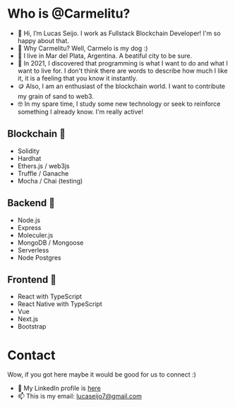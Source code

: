  # Who is @Carmelitu?
- 👋 Hi, I’m Lucas Seijo. I work as Fullstack Blockchain Developer! I'm so happy about that.
- 🐩 Why Carmelitu? Well, Carmelo is my dog :)
- 🌊 I live in Mar del Plata, Argentina. A beatiful city to be sure.
- 💎 In 2021, I discovered that programming is what I want to do and what I want to live for. I don't think there are words to describe how much I like it, it is a feeling that you know it instantly.
- 🪙 Also, I am an enthusiast of the blockchain world. I want to contribute my grain of sand to web3.
- 🤓 In my spare time, I study some new technology or seek to reinforce something I already know. I'm really active!

## Blockchain 🤍

- Solidity
- Hardhat
- Ethers.js / web3js
- Truffle / Ganache
- Mocha / Chai (testing)

## Backend 🖤

- Node.js
- Express
- Moleculer.js
- MongoDB / Mongoose
- Serverless
- Node Postgres

## Frontend 💚

- React with TypeScript
- React Native with TypeScript
- Vue
- Next.js
- Bootstrap

# Contact

Wow, if you got here maybe it would be good for us to connect :)

- 🔗 My LinkedIn profile is [here](https://www.linkedin.com/in/lucas-seijo/)
- 📫 This is my email: lucaseijo7@gmail.com

<!---
Carmelitu/Carmelitu is a ✨ special ✨ repository because its `README.md` (this file) appears on your GitHub profile.
You can click the Preview link to take a look at your changes.
--->
